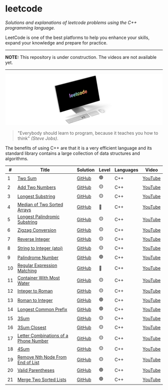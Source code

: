 # leetcode

_Solutions and explanations of leetcode problems using the C++ programming language._

LeetCode is one of the best platforms to help you enhance your skills, expand your knowledge and prepare for practice.

---

**NOTE:**
This repository is under construction. The videos are not available yet.

---

![displayXDR](display.png)

> "Everybody should learn to program, because it teaches you how to think" _(Steve Jobs)_.

The benefits of using C++ are that it is a very efficient language and its standard library contains a large collection of data structures and algorithms.

| #   | Title                                                                                                         | Solution                                                                                                       | Level | Languages | Video                           |
| --- | ------------------------------------------------------------------------------------------------------------- | -------------------------------------------------------------------------------------------------------------- | ----- | --------- | ------------------------------- |
| 1   | [Two Sum](https://leetcode.com/problems/two-sum/)                                                             | [GitHub](https://github.com/joaocarlos-mag/leetcode/blob/main/cpp/1-Two-Sum.md)                                | 🟢    | C++       | [YouTube](https://youtube.com/) |
| 2   | [Add Two Numbers](https://leetcode.com/problems/add-two-numbers/)                                             | [GitHub](https://github.com/joaocarlos-mag/leetcode/blob/main/cpp/2-Add-Two-Numbers.md)                        | 🟡    | C++       | [YouTube](https://youtube.com/) |
| 3   | [Longest Substring](https://leetcode.com/problems/longest-substring-without-repeating-characters/)            | [GitHub](https://github.com/joaocarlos-mag/leetcode/blob/main/cpp/3-Longest-Substring.md)                      | 🟡    | C++       | [YouTube](https://youtube.com/) |
| 4   | [Median of Two Sorted Arrays](https://leetcode.com/problems/median-of-two-sorted-arrays/)                     | [GitHub](https://github.com/joaocarlos-mag/leetcode/blob/main/cpp/4-Median-of-Two-Sorted-Arrays.md)            | 🔴    | C++       | [YouTube](https://youtube.com/) |
| 5   | [Longest Palindromic Substring](https://leetcode.com/problems/longest-palindromic-substring/)                 | [GitHub](https://github.com/joaocarlos-mag/leetcode/blob/main/cpp/5.%20Longest5-Palindromic-Substring.md)      | 🟡    | C++       | [YouTube](https://youtube.com/) |
| 6   | [Zigzag Conversion](https://leetcode.com/problems/zigzag-conversion/)                                         | [GitHub](https://github.com/joaocarlos-mag/leetcode/blob/main/cpp/6-Zigzag-Conversion.md)                      | 🟡    | C++       | [YouTube](https://youtube.com/) |
| 7   | [Reverse Integer](https://leetcode.com/problems/reverse-integer/)                                             | [GitHub](https://github.com/joaocarlos-mag/leetcode/blob/main/cpp/7-Reverse-Integer.md)                        | 🟡    | C++       | [YouTube](https://youtube.com/) |
| 8   | [String to Integer (atoi)](https://leetcode.com/problems/string-to-integer-atoi/)                             | [GitHub](<https://github.com/joaocarlos-mag/leetcode/blob/main/cpp/8-String-to-Integer-(atoi).md>)             | 🟡    | C++       | [YouTube](https://youtube.com/) |
| 9   | [Palindrome Number](https://leetcode.com/problems/palindrome-number/)                                         | [GitHub](https://github.com/joaocarlos-mag/leetcode/blob/main/cpp/9-Palindrome-Number.md)                      | 🟢    | C++       | [YouTube](https://youtube.com/) |
| 10  | [Regular Expression Matching](https://leetcode.com/problems/regular-expression-matching/)                     | [GitHub](https://github.com/joaocarlos-mag/leetcode/blob/main/cpp/10-%20Regular-Expression-Matching.md)        | 🔴    | C++       | [YouTube](https://youtube.com/) |
| 11  | [Container With Most Water](https://leetcode.com/problems/container-with-most-water/)                         | [GitHub](https://github.com/joaocarlos-mag/leetcode/blob/main/cpp/11-Container-With-Most-Water.md)             | 🟡    | C++       | [YouTube](https://youtube.com/) |
| 12  | [Integer to Roman](https://leetcode.com/problems/integer-to-roman/)                                           | [GitHub](https://github.com/joaocarlos-mag/leetcode/blob/main/cpp/12-Integer-To-Roman.md)                      | 🟡    | C++       | [YouTube](https://youtube.com/) |
| 13  | [Roman to Integer](https://leetcode.com/problems/roman-to-integer/)                                           | [GitHub](https://github.com/joaocarlos-mag/leetcode/blob/main/cpp/13-Roman-To-Integer.md)                      | 🟢    | C++       | [YouTube](https://youtube.com/) |
| 14  | [Longest Common Prefix](https://leetcode.com/problems/longest-common-prefix/)                                 | [GitHub](https://github.com/joaocarlos-mag/leetcode/blob/main/cpp/14-Longest-Common-Prefix.md)                 | 🟢    | C++       | [YouTube](https://youtube.com/) |
| 15  | [3Sum](https://leetcode.com/problems/3sum/submissions/)                                                       | [GitHub](https://github.com/joaocarlos-mag/leetcode/blob/main/cpp/15-3Sum.md)                                  | 🟡    | C++       | [YouTube](https://youtube.com/) |
| 16  | [3Sum Closest](https://leetcode.com/problems/3sum-closest/)                                                   | [GitHub](https://github.com/joaocarlos-mag/leetcode/blob/main/cpp/16-3Sum-Closest.md)                          | 🟡    | C++       | [YouTube](https://youtube.com/) |
| 17  | [Letter Combinations of a Phone Number](https://leetcode.com/problems/letter-combinations-of-a-phone-number/) | [GitHub](https://github.com/joaocarlos-mag/leetcode/blob/main/cpp/17-Letter-Combinations-of-a-Phone-Number.md) | 🟡    | C++       | [YouTube](https://youtube.com/) |
| 18  | [4Sum](https://leetcode.com/problems/4sum/)                                                                   | [GitHub](https://github.com/joaocarlos-mag/leetcode/blob/main/cpp/18-4Sum.md)                                  | 🟡    | C++       | [YouTube](https://youtube.com/) |
| 19  | [Remove Nth Node From End of List](https://leetcode.com/problems/remove-nth-node-from-end-of-list/)           | [GitHub](https://github.com/joaocarlos-mag/leetcode/blob/main/cpp/19-Remove-Nth-Node-From-End-of-List.md)      | 🟡    | C++       | [YouTube](https://youtube.com/) |
| 20  | [Valid Parentheses](https://leetcode.com/problems/valid-parentheses/)                                         | [GitHub](https://github.com/joaocarlos-mag/leetcode/blob/main/cpp/20-Valid-Parentheses.md)                     | 🟢    | C++       | [YouTube](https://youtube.com/) |
| 21  | [Merge Two Sorted Lists](https://leetcode.com/problems/merge-two-sorted-lists/)                               | [GitHub](https://github.com/joaocarlos-mag/leetcode/blob/main/cpp/21-Merge-Two-Sorted-Lists.md)                | 🟢    | C++       | [YouTube](https://youtube.com/) |
